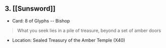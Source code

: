 ## 3. [[Sunsword]]
- Card: 8 of Glyphs -- Bishop
> 	What you seek lies in a pile of treasure, beyond a set of amber doors
- Location: Sealed Treasury of the Amber Temple (X40)
